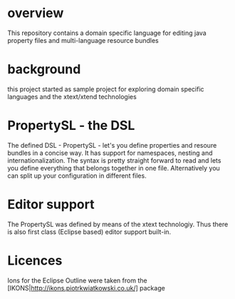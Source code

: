 # overview

This repository contains a domain specific language for editing java property files and multi-language resource bundles

# background

this project started as sample project for exploring domain specific languages and the xtext/xtend technologies

# PropertySL - the DSL

The defined DSL - PropertySL - let's you define properties and resoure bundles in a concise way. It has support for namespaces, nesting and internationalization. The syntax is pretty straight forward to read and lets you define everything that belongs together in one file. Alternatively you can split up your configuration in different files.

# Editor support

The PropertySL was defined by means of the xtext technologiy. Thus there is also first class (Eclipse based) editor support built-in.

# Licences

Ions for the Eclipse Outline were taken from the [IKONS|http://ikons.piotrkwiatkowski.co.uk/] package